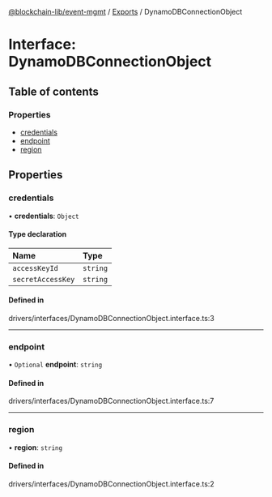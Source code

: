 [@blockchain-lib/event-mgmt](../README.md) / [Exports](../modules.md) / DynamoDBConnectionObject

# Interface: DynamoDBConnectionObject

## Table of contents

### Properties

- [credentials](DynamoDBConnectionObject.md#credentials)
- [endpoint](DynamoDBConnectionObject.md#endpoint)
- [region](DynamoDBConnectionObject.md#region)

## Properties

### credentials

• **credentials**: `Object`

#### Type declaration

| Name | Type |
| :------ | :------ |
| `accessKeyId` | `string` |
| `secretAccessKey` | `string` |

#### Defined in

drivers/interfaces/DynamoDBConnectionObject.interface.ts:3

___

### endpoint

• `Optional` **endpoint**: `string`

#### Defined in

drivers/interfaces/DynamoDBConnectionObject.interface.ts:7

___

### region

• **region**: `string`

#### Defined in

drivers/interfaces/DynamoDBConnectionObject.interface.ts:2
